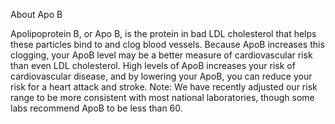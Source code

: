 ﻿About Apo B

Apolipoprotein B, or Apo B, is the protein in bad LDL cholesterol that helps these particles bind to and clog blood vessels. Because ApoB increases this clogging, your ApoB level may be a better measure of cardiovascular risk than even LDL cholesterol. High levels of ApoB increases your risk of cardiovascular disease, and by lowering your ApoB, you can reduce your risk for a heart attack and stroke. Note: We have recently adjusted our risk range to be more consistent with most national laboratories, though some labs recommend ApoB to be less than 60.